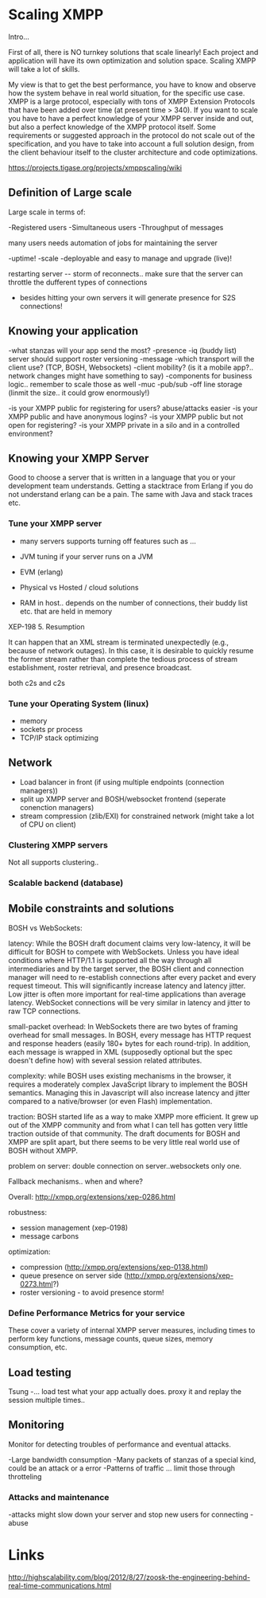
# Scaling XMPP

Intro...

First of all, there is NO turnkey solutions that scale linearly! Each project and application will have its own optimization and solution space.
Scaling XMPP will take a lot of skills.

My view is that to get the best performance, you have to know and observe how the system behave in real world situation, for the specific use case. XMPP is a large protocol, especially with tons of XMPP Extension Protocols that have been added over time (at present time > 340). If you want to scale you have to have a perfect knowledge of your XMPP server inside and out, but also a perfect knowledge of the XMPP protocol itself. Some requirements or suggested approach in the protocol do not scale out of the specification, and you have to take into account a full solution design, from the client behaviour itself to the cluster architecture and code optimizations.



https://projects.tigase.org/projects/xmppscaling/wiki

## Definition of Large scale

Large scale in terms of:

-Registered users
-Simultaneous users
-Throughput of messages

many users needs automation of jobs for maintaining the server


-uptime!
-scale 
-deployable and easy to manage and upgrade (live)!

restarting server -- storm of reconnects.. make sure that the server can throttle the dufferent types of connections
- besides hitting your own servers it will generate presence for S2S connections!

## Knowing your application

-what stanzas will your app send the most?
	-presence
	-iq (buddy list) server should support roster versioning
	-message
-which transport will the client use? (TCP, BOSH, Websockets)
-client mobility? (is it a mobile app?.. network changes might have something to say)
-components for business logic.. remember to scale those as well
-muc
-pub/sub
-off line storage (linmit the size.. it could grow enormously!)

-is your XMPP public for registering for users? abuse/attacks easier
-is your XMPP public and have anonymous logins?
-is your XMPP public but not open for registering?
-is your XMPP private in a silo and in a controlled environment?

## Knowing your XMPP Server

Good to choose a server that is written in a language that you or your development team understands.
Getting a stacktrace from Erlang if you do not understand erlang can be a pain. The same with Java and stack traces etc.

### Tune your XMPP server

- many servers supports turning off features such as ... 
- JVM tuning if your server runs on a JVM
- EVM (erlang)

- Physical vs Hosted / cloud solutions
- RAM in host.. depends on the number of connections, their buddy list etc. that are held in memory


XEP-198
5. Resumption

It can happen that an XML stream is terminated unexpectedly (e.g., because of network outages). In this case, it is desirable to quickly resume the former stream rather than complete the tedious process of stream establishment, roster retrieval, and presence broadcast.

both c2s and c2s

### Tune your Operating System (linux)

- memory
- sockets pr process
- TCP/IP stack optimizing


## Network 
- Load balancer in front (if using multiple endpoints (connection managers))
- split up XMPP server and BOSH/websocket frontend (seperate conenction managers)
- stream compression (zlib/EXI) for constrained network (might take a lot of CPU on client)



### Clustering XMPP servers
Not all supports clustering..

### Scalable backend (database)



## Mobile constraints and solutions



BOSH vs WebSockets:

latency: While the BOSH draft document claims very low-latency, it will be difficult for
BOSH to compete with WebSockets. Unless you have ideal conditions where HTTP/1.1 is
supported all the way through all intermediaries and by the target server, the BOSH client
and connection manager will need to re-establish connections after every packet and every
request timeout. This will significantly increase latency and latency jitter. Low jitter
is often more important for real-time applications than average latency. WebSocket
connections will be very similar in latency and jitter to raw TCP connections.

small-packet overhead: 
In WebSockets there are two bytes of framing overhead for small
messages. In BOSH, every message has HTTP request and response headers (easily 180+ bytes
for each round-trip). In addition, each message is wrapped in XML (supposedly optional but
the spec doesn't define how) with several session related attributes. 

complexity: 
while BOSH uses existing mechanisms in the browser, it requires a moderately complex JavaScript
library to implement the BOSH semantics. Managing this in Javascript will also increase
latency and jitter compared to a native/browser (or even Flash) implementation. 

traction:
BOSH started life as a way to make XMPP more efficient. It grew up out of the XMPP
community and from what I can tell has gotten very little traction outside of that
community. The draft documents for BOSH and XMPP are split apart, but there seems to be
very little real world use of BOSH without XMPP.

problem on server: double connection on server..websockets only one.

Fallback mechanisms.. when and where?


Overall:
http://xmpp.org/extensions/xep-0286.html

robustness: 

* session management (xep-0198)
* message carbons

optimization:

* compression (http://xmpp.org/extensions/xep-0138.html)
* queue presence on server side (http://xmpp.org/extensions/xep-0273.html?)
* roster versioning - to avoid presence storm!


### Define Performance Metrics for your service 
These cover a variety of internal XMPP server measures, including times to perform key functions, message counts, queue sizes, memory consumption, etc.


## Load testing
Tsung -... load test what your app actually does. proxy it and replay the session multiple times..



## Monitoring

Monitor for detecting troubles of performance and eventual attacks.

-Large bandwidth consumption
-Many packets of stanzas of a special kind, could be an attack or a error
-Patterns of traffic ... limit those through throtteling

### Attacks and maintenance

-attacks might slow down your server and stop new users for connecting
-abuse





# Links

http://highscalability.com/blog/2012/8/27/zoosk-the-engineering-behind-real-time-communications.html
